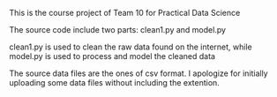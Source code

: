 This is the course project of Team 10 for Practical Data Science

The source code include two parts: clean1.py and model.py

clean1.py is used to clean the raw data found on the internet, while model.py is used to process and model the cleaned data

The source data files are the ones of csv format. I apologize for initially uploading some data files without including the extention.


